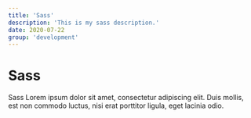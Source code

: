 ```yaml
---
title: 'Sass'
description: 'This is my sass description.'
date: 2020-07-22
group: 'development'
---
```


# Sass

Sass Lorem ipsum dolor sit amet, consectetur adipiscing elit. Duis mollis, est non commodo luctus, nisi erat porttitor ligula, eget lacinia odio.

